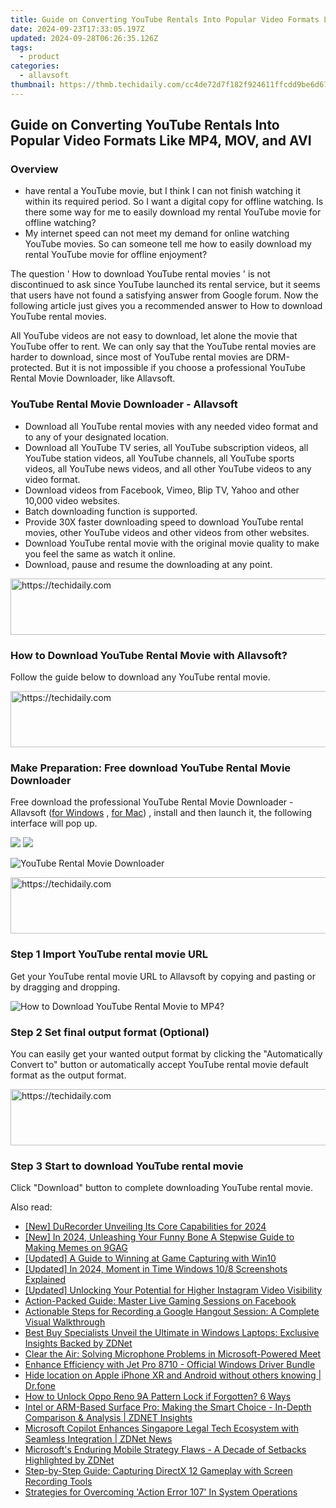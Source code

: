 ```yaml
---
title: Guide on Converting YouTube Rentals Into Popular Video Formats Like MP4, MOV, and AVI
date: 2024-09-23T17:33:05.197Z
updated: 2024-09-28T06:26:35.126Z
tags:
  - product
categories:
  - allavsoft
thumbnail: https://thmb.techidaily.com/cc4de72d7f182f924611ffcdd9be6d67698446b35913acbf3e4fc8c5af445646.jpg
---
```


## Guide on Converting YouTube Rentals Into Popular Video Formats Like MP4, MOV, and AVI

### Overview

* have rental a YouTube movie, but I think I can not finish watching it within its required period. So I want a digital copy for offline watching. Is there some way for me to easily download my rental YouTube movie for offline watching?
* My internet speed can not meet my demand for online watching YouTube movies. So can someone tell me how to easily download my rental YouTube movie for offline enjoyment?

The question ' How to download YouTube rental movies ' is not discontinued to ask since YouTube launched its rental service, but it seems that users have not found a satisfying answer from Google forum. Now the following article just gives you a recommended answer to How to download YouTube rental movies.

All YouTube videos are not easy to download, let alone the movie that YouTube offer to rent. We can only say that the YouTube rental movies are harder to download, since most of YouTube rental movies are DRM-protected. But it is not impossible if you choose a professional YouTube Rental Movie Downloader, like Allavsoft.

### YouTube Rental Movie Downloader - Allavsoft

* Download all YouTube rental movies with any needed video format and to any of your designated location.
* Download all YouTube TV series, all YouTube subscription videos, all YouTube station videos, all YouTube channels, all YouTube sports videos, all YouTube news videos, and all other YouTube videos to any video format.
* Download videos from Facebook, Vimeo, Blip TV, Yahoo and other 10,000 video websites.
* Batch downloading function is supported.
* Provide 30X faster downloading speed to download YouTube rental movies, other YouTube videos and other videos from other websites.
* Download YouTube rental movie with the original movie quality to make you feel the same as watch it online.
* Download, pause and resume the downloading at any point.

<!-- affiliate ads begin -->
<a href="https://appsumo.8odi.net/c/5597632/2105864/7443" target="_top" id="2105864">
  <img src="//a.impactradius-go.com/display-ad/7443-2105864" border="0" alt="https://techidaily.com" width="728" height="90"/>
</a>
<img height="0" width="0" src="https://appsumo.8odi.net/i/5597632/2105864/7443" style="position:absolute;visibility:hidden;" border="0" />
<!-- affiliate ads end -->

### How to Download YouTube Rental Movie with Allavsoft?

Follow the guide below to download any YouTube rental movie.

<!-- affiliate ads begin -->
<a href="https://aligracehair.sjv.io/c/5597632/1918703/19272" target="_top" id="1918703">
  <img src="//a.impactradius-go.com/display-ad/19272-1918703" border="0" alt="https://techidaily.com" width="728" height="90"/>
</a>
<img height="0" width="0" src="https://aligracehair.sjv.io/i/5597632/1918703/19272" style="position:absolute;visibility:hidden;" border="0" />
<!-- affiliate ads end -->

### Make Preparation: Free download YouTube Rental Movie Downloader

Free download the professional YouTube Rental Movie Downloader - Allavsoft ([for Windows](https://tools.techidaily.com/allavsoft/products/) , [for Mac](https://tools.techidaily.com/allavsoft/products/)) , install and then launch it, the following interface will pop up.

[![](https://www.allavsoft.com/how-to/../images/how-to/free-download-win.jpg)](https://tools.techidaily.com/allavsoft/products/) [![](https://www.allavsoft.com/how-to/../images/how-to/free-download-mac.jpg)](https://tools.techidaily.com/allavsoft/products/)

![YouTube Rental Movie Downloader](https://www.allavsoft.com/how-to/../images/allavsoft/screen-shot-600.jpg)

<!-- affiliate ads begin -->
<a href="https://appsumo.8odi.net/c/5597632/2112008/7443" target="_top" id="2112008">
  <img src="//a.impactradius-go.com/display-ad/7443-2112008" border="0" alt="https://techidaily.com" width="728" height="90"/>
</a>
<img height="0" width="0" src="https://appsumo.8odi.net/i/5597632/2112008/7443" style="position:absolute;visibility:hidden;" border="0" />
<!-- affiliate ads end -->

### Step 1 Import YouTube rental movie URL

Get your YouTube rental movie URL to Allavsoft by copying and pasting or by dragging and dropping.

![How to Download YouTube Rental Movie to MP4?](https://www.allavsoft.com/how-to/../images/how-to/download-rtmp-video/download-rtmp-video.jpg)

### Step 2 Set final output format (Optional)

You can easily get your wanted output format by clicking the "Automatically Convert to" button or automatically accept YouTube rental movie default format as the output format.

<!-- affiliate ads begin -->
<a href="https://ephamedtechinc.pxf.io/c/5597632/2136617/26400" target="_top" id="2136617">
  <img src="//a.impactradius-go.com/display-ad/26400-2136617" border="0" alt="https://techidaily.com" width="728" height="90"/>
</a>
<img height="0" width="0" src="https://ephamedtechinc.pxf.io/i/5597632/2136617/26400" style="position:absolute;visibility:hidden;" border="0" />
<!-- affiliate ads end -->

### Step 3 Start to download YouTube rental movie

Click "Download" button to complete downloading YouTube rental movie.

<ins class="adsbygoogle"
     style="display:block"
     data-ad-format="autorelaxed"
     data-ad-client="ca-pub-7571918770474297"
     data-ad-slot="1223367746"></ins>

<ins class="adsbygoogle"
     style="display:block"
     data-ad-client="ca-pub-7571918770474297"
     data-ad-slot="8358498916"
     data-ad-format="auto"
     data-full-width-responsive="true"></ins>

<span class="atpl-alsoreadstyle">Also read:</span>
<div><ul>
<li><a href="https://remote-screen-capture.techidaily.com/new-durecorder-unveiling-its-core-capabilities-for-2024/"><u>[New] DuRecorder Unveiling Its Core Capabilities for 2024</u></a></li>
<li><a href="https://fox-links.techidaily.com/new-in-2024-unleashing-your-funny-bone-a-stepwise-guide-to-making-memes-on-9gag/"><u>[New] In 2024, Unleashing Your Funny Bone A Stepwise Guide to Making Memes on 9GAG</u></a></li>
<li><a href="https://remote-screen-capture.techidaily.com/updated-a-guide-to-winning-at-game-capturing-with-win10/"><u>[Updated] A Guide to Winning at Game Capturing with Win10</u></a></li>
<li><a href="https://video-capture.techidaily.com/updated-in-2024-moment-in-time-windows-108-screenshots-explained/"><u>[Updated] In 2024, Moment in Time Windows 10/8 Screenshots Explained</u></a></li>
<li><a href="https://instagram-clips.techidaily.com/updated-unlocking-your-potential-for-higher-instagram-video-visibility/"><u>[Updated] Unlocking Your Potential for Higher Instagram Video Visibility</u></a></li>
<li><a href="https://win-cheats.techidaily.com/action-packed-guide-master-live-gaming-sessions-on-facebook/"><u>Action-Packed Guide: Master Live Gaming Sessions on Facebook</u></a></li>
<li><a href="https://win-cheats.techidaily.com/actionable-steps-for-recording-a-google-hangout-session-a-complete-visual-walkthrough/"><u>Actionable Steps for Recording a Google Hangout Session: A Complete Visual Walkthrough</u></a></li>
<li><a href="https://win-cheats.techidaily.com/best-buy-specialists-unveil-the-ultimate-in-windows-laptops-exclusive-insights-backed-by-zdnet/"><u>Best Buy Specialists Unveil the Ultimate in Windows Laptops: Exclusive Insights Backed by ZDNet</u></a></li>
<li><a href="https://win11.techidaily.com/clear-the-air-solving-microphone-problems-in-microsoft-powered-meet/"><u>Clear the Air: Solving Microphone Problems in Microsoft-Powered Meet</u></a></li>
<li><a href="https://driver-install.techidaily.com/enhance-efficiency-with-jet-pro-8710-official-windows-driver-bundle/"><u>Enhance Efficiency with Jet Pro 8710 - Official Windows Driver Bundle</u></a></li>
<li><a href="https://iphone-location.techidaily.com/hide-location-on-apple-iphone-xr-and-android-without-others-knowing-drfone-by-drfone-virtual-ios/"><u>Hide location on Apple iPhone XR and Android without others knowing | Dr.fone</u></a></li>
<li><a href="https://easy-unlock-android.techidaily.com/how-to-unlock-oppo-reno-9a-pattern-lock-if-forgotten-6-ways-by-drfone-android/"><u>How to Unlock Oppo Reno 9A Pattern Lock if Forgotten? 6 Ways</u></a></li>
<li><a href="https://win-cheats.techidaily.com/intel-or-arm-based-surface-pro-making-the-smart-choice-in-depth-comparison-and-analysis-zdnet-insights/"><u>Intel or ARM-Based Surface Pro: Making the Smart Choice - In-Depth Comparison & Analysis | ZDNET Insights</u></a></li>
<li><a href="https://win-cheats.techidaily.com/microsoft-copilot-enhances-singapore-legal-tech-ecosystem-with-seamless-integration-zdnet-news/"><u>Microsoft Copilot Enhances Singapore Legal Tech Ecosystem with Seamless Integration | ZDNet News</u></a></li>
<li><a href="https://win-cheats.techidaily.com/microsofts-enduring-mobile-strategy-flaws-a-decade-of-setbacks-highlighted-by-zdnet/"><u>Microsoft's Enduring Mobile Strategy Flaws - A Decade of Setbacks Highlighted by ZDNet</u></a></li>
<li><a href="https://win-cheats.techidaily.com/step-by-step-guide-capturing-directx-12-gameplay-with-screen-recording-tools/"><u>Step-by-Step Guide: Capturing DirectX 12 Gameplay with Screen Recording Tools</u></a></li>
<li><a href="https://win-cheats.techidaily.com/strategies-for-overcoming-action-error-107-in-system-operations/"><u>Strategies for Overcoming 'Action Error 107' In System Operations</u></a></li>
</ul></div>

